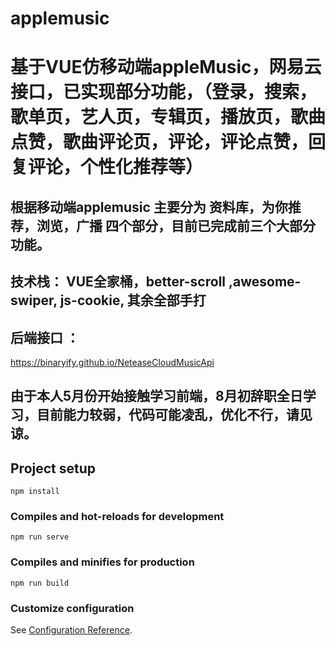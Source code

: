 # applemusic

# 基于VUE仿移动端appleMusic，网易云接口，已实现部分功能，（登录，搜索，歌单页，艺人页，专辑页，播放页，歌曲点赞，歌曲评论页，评论，评论点赞，回复评论，个性化推荐等）

## 根据移动端applemusic 主要分为 资料库，为你推荐，浏览，广播 四个部分，目前已完成前三个大部分功能。 

## 技术栈： VUE全家桶，better-scroll ,awesome-swiper, js-cookie, 其余全部手打

## 后端接口 ： 
https://binaryify.github.io/NeteaseCloudMusicApi

## 由于本人5月份开始接触学习前端，8月初辞职全日学习，目前能力较弱，代码可能凌乱，优化不行，请见谅。



## Project setup
```
npm install
```

### Compiles and hot-reloads for development
```
npm run serve
```

### Compiles and minifies for production
```
npm run build
```

### Customize configuration
See [Configuration Reference](https://cli.vuejs.org/config/).
